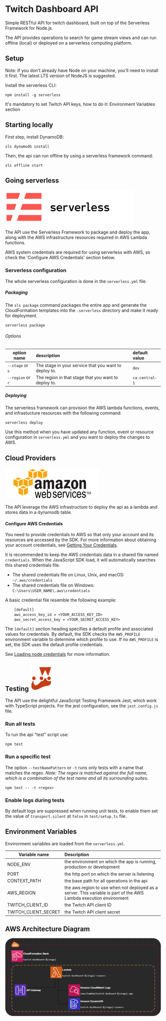 # Twitch Dashboard API

Simple RESTful API for twitch dashboard, built on top of the Serverless Framework for Node.js.

The API provides operations to search for game stream views and can run offline (local) or deployed on a serverless computing platform.

## Setup

Note: If you don’t already have Node on your machine, you’ll need to install it first. The latest LTS version of NodeJS is suggested.

Install the serverless CLI:

    npm install -g serverless

It's mandatory to set Twitch API keys, how to do it: Environment Variables section

## Starting locally

First step, install DynamoDB:

    sls dynamodb install

Then, the api can run offline by using a serverless framework command:

    sls offline start

## Going serverless

![Serverless][serverless]

The API use the Serverless Framework to package and deploy the app, along with the AWS infrastructure resources required in AWS Lambda functions.

AWS system credentials are required for using serverless with AWS, so check the 'Configure AWS Credentials' section below.

### Serverless configuration

The whole serverless configuration is done in the `serverless.yml` file.

##### Packaging

The `sls package` command packages the entire app and generate the CloudFormation templates into the `.serverless` directory and make it ready for deployment.

    serverless package

###### Options

option name | description | default value
----------- |:----------- |:-------------
`--stage` or `s` | The stage in your service that you want to deploy to. | `dev`
`--region` or `r` | The region in that stage that you want to deploy to. |`ca-central-1`

##### Deploying

The serverless framework can provision the AWS lambda functions, events, and infrastucture resources with the following command:

    serverless deploy

Use this method when you have updated any function, event or resource configuration in `serverless.yml` and you want to deploy the changes to AWS.

## Cloud Providers

### ![Amazon Web Services][aws]

The API leverage the AWS infrastructure to deploy the api as a lambda and stores data in a dynamodb table.

#### Configure AWS Credentials

You need to provide credentials to AWS so that only your account and its resources are accessed by the SDK. For more information about obtaining your account credentials, see [Getting Your Credentials](https://docs.aws.amazon.com/sdk-for-javascript/v2/developer-guide/getting-your-credentials.html).

It is recommended to keep the AWS credentials data in a shared file named `credentials`. When the JavaScript SDK load, it will automatically searches this shared credentials file.

- The shared credentials file on Linux, Unix, and macOS: `~/.aws/credentials`
- The shared credentials file on Windows: `C:\Users\USER_NAME\.aws\credentials`

A basic credential file resemble the following example:

        [default]
        aws_access_key_id = <YOUR_ACCESS_KEY_ID>
        aws_secret_access_key = <YOUR_SECRET_ACCESS_KEY>

The `[default]` section heading specifies a default profile and associated values for credentials. By default, the SDK checks the `AWS_PROFILE` environment variable to determine which profile to use. If no `AWS_PROFILE` is set, the SDK uses the default profile credentials.

See [Loading node credentials](https://docs.aws.amazon.com/sdk-for-javascript/v2/developer-guide/loading-node-credentials-shared.html) for more information.

## Testing ![jest][jest]

The API use the delightful JavaScript Testing Framework Jest, which work with TypeScript projects. For the jest configuration, see the `jest.config.js` file.

### Run all tests

To run the api "test" script use:

    npm test

### Run a specific test

The option `--testNamePattern` or `-t` runs only tests with a name that matches the regex.
_Note: The regex is matched against the full name, which is a combination of the test name and all its surrounding suites._

    npm test -- -t <regex>

### Enable logs during tests

By default logs are suppressed when running unit tests, to enable them set the value of `transport.silent` at `false` in `test/setup.ts` file.

## Environment Variables

Environment variables are loaded from the `serverless.yml`.

Variable name | Description
------------- |:-------------
NODE_ENV | the environment on which the app is running, production or development
PORT | the http port on which the server is listening
CONTEXT_PATH | the base path for all operations in the api
AWS_REGION | the aws region to use when not deployed as a server. This variable is part of the AWS Lambda execution environment
TWITCH_CLIENT_ID |  the Twitch API client ID
TWITCH_CLIENT_SECRET | the Twitch API client secret
        
## AWS Architecture Diagram

![Architecture][aws-architecture]

[aws]: docs/img/amazon-web-services.svg
[serverless]: docs/img/serverless.svg
[jest]: docs/img/jest.svg
[aws-architecture]: docs/img/aws-architecture-diagram.png
